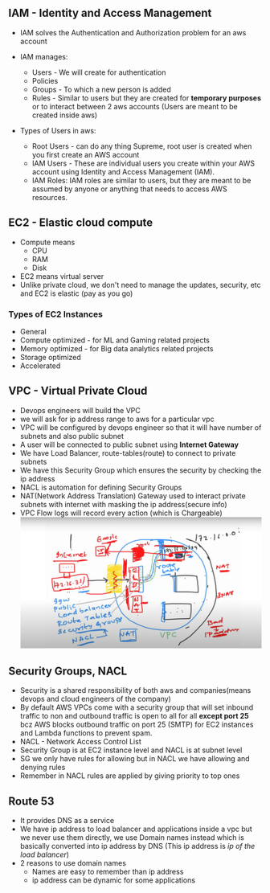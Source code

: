 ## IAM - Identity and Access Management
- IAM solves the Authentication and Authorization problem for an aws account
- IAM manages:
    - Users - We will create for authentication
    - Policies
    - Groups - To which a new person is added 
    - Rules - Similar to users but they are created for **temporary purposes** or to interact between 2 aws accounts (Users are meant to be created inside aws)

- Types of Users in aws:
    - Root Users - can do any thing Supreme, root user is created when you first create an AWS account
    - IAM Users - These are individual users you create within your AWS account using Identity and Access Management (IAM).
    - IAM Roles: IAM roles are similar to users, but they are meant to be assumed by anyone or anything that needs to access AWS resources. 

## EC2 - Elastic cloud compute 
- Compute means 
    - CPU
    - RAM
    - Disk
- EC2 means virtual server
- Unlike private cloud, we don't need to manage the updates, security, etc and EC2 is elastic (pay as you go)
### Types of EC2 Instances
- General
- Compute optimized - for ML and Gaming related projects
- Memory optimized - for Big data analytics related projects
- Storage optimized 
- Accelerated 

## VPC - Virtual Private Cloud
- Devops engineers will build the VPC
- we will ask for ip address range to aws for a particular vpc
- VPC will be configured by devops engineer so that it will have number of subnets and also public subnet
- A user will be connected to public subnet using **Internet Gateway** 
- We have Load Balancer, route-tables(route) to connect to private subnets
- We have this Security Group which ensures the security by checking the ip address
- NACL is automation for defining Security Groups
- NAT(Network Address Translation) Gateway used to interact private subnets with internet with masking the ip address(secure info)
- VPC Flow logs will record every action (which is Chargeable)
![alt text](<Screenshot 2025-05-18 193220.png>)

## Security Groups, NACL
- Security is a shared responsibility of both aws and companies(means devops and cloud engineers of the company)
- By default AWS VPCs come with a security group that will set inbound traffic to non and outbound traffic is open to all for all **except port 25** bcz AWS blocks outbound traffic on port 25 (SMTP) for EC2 instances and Lambda functions to prevent spam.
- NACL - Network Access Control List
- Security Group is at EC2 instance level and NACL is at subnet level
- SG we only have rules for allowing but in NACL we have allowing and denying rules
- Remember in NACL rules are applied by giving priority to top ones 

## Route 53
- It provides DNS as a service
- We have ip address to load balancer and applications inside a vpc but we never use them directly, we use Domain names instead which is basically converted into ip address by DNS (This ip address is *ip of the load balancer*)
- 2 reasons to use domain names 
    - Names are easy to remember than ip address
    - ip address can be dynamic for some applications